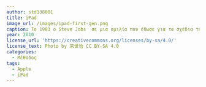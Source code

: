 ```yaml
---
author: std138001
title: iPad 
image_url: /images/ipad-first-gen.png
caption: To 1983 o Steve Jobs  σε μια ομιλία που έδωσε για τα σχέδια της εταιρίας, είπε τα παρακάτω λόγια: «Η στρατηγική της Apple είναι πολύ απλή. Αυτό που θέλουμε είναι να βάλουμε έναν ιδιαίτερα ικανό υπολογιστή μέσα σε ένα βιβλίο το οποίο θα το έχετε μαζί σας παντού και θα μπορείτε να μάθετε να το χρησιμοποιείτε μέσα σε 20 λεπτά.» Τελικά 27 χρόνια αργότερα, το 2010, το όραμα του Steve Jobs πήρε σάρκα και οστά με τo tablet computer Apple iPad.
year: 2010 
license_url: 'https://creativecommons.org/licenses/by-sa/4.0/' 
license_text: Photo by 宋世怡 CC BY-SA 4.0 
categories:
  - Μέθοδος 
tags:
  - Apple
  - iPad 
---
```

